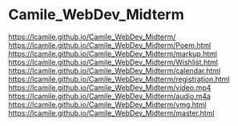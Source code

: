 # Camile_WebDev_Midterm
https://lcamile.github.io/Camile_WebDev_Midterm/
<br>https://lcamile.github.io/Camile_WebDev_Midterm/Poem.html
<br>https://lcamile.github.io/Camile_WebDev_Midterm/markup.html
<br>https://lcamile.github.io/Camile_WebDev_Midterm/Wishlist.html
<br>https://lcamile.github.io/Camile_WebDev_Midterm/calendar.html
<br>https://lcamile.github.io/Camile_WebDev_Midterm/registration.html
<br>https://lcamile.github.io/Camile_WebDev_Midterm/video.mp4
<br>https://lcamile.github.io/Camile_WebDev_Midterm/audio.m4a
<br>https://lcamile.github.io/Camile_WebDev_Midterm/vmg.html
<br>https://lcamile.github.io/Camile_WebDev_Midterm/master.html

